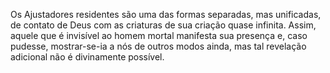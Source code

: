 ﻿Os Ajustadores residentes são uma das formas separadas, mas unificadas, de contato de Deus com as criaturas de sua criação quase infinita. Assim, aquele que é invisível ao homem mortal manifesta sua presença e, caso pudesse, mostrar-se-ia a nós de outros modos ainda, mas tal revelação adicional não é divinamente possível.